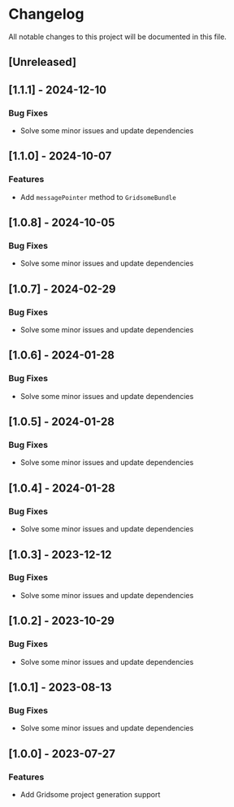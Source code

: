 # Changelog

All notable changes to this project will be documented in this file.

## [Unreleased]
## [1.1.1] - 2024-12-10

### Bug Fixes

- Solve some minor issues and update dependencies

## [1.1.0] - 2024-10-07

### Features

- Add `messagePointer` method to `GridsomeBundle`

## [1.0.8] - 2024-10-05

### Bug Fixes

- Solve some minor issues and update dependencies

## [1.0.7] - 2024-02-29

### Bug Fixes

- Solve some minor issues and update dependencies

## [1.0.6] - 2024-01-28

### Bug Fixes

- Solve some minor issues and update dependencies

## [1.0.5] - 2024-01-28

### Bug Fixes

- Solve some minor issues and update dependencies

## [1.0.4] - 2024-01-28

### Bug Fixes

- Solve some minor issues and update dependencies

## [1.0.3] - 2023-12-12

### Bug Fixes

- Solve some minor issues and update dependencies

## [1.0.2] - 2023-10-29

### Bug Fixes

- Solve some minor issues and update dependencies

## [1.0.1] - 2023-08-13

### Bug Fixes

- Solve some minor issues and update dependencies

## [1.0.0] - 2023-07-27

### Features

- Add Gridsome project generation support

<!-- generated by git-cliff -->
